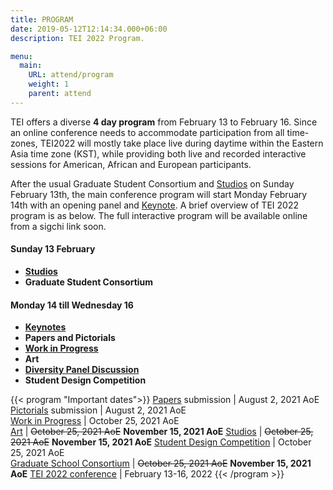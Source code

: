 ```yaml
---
title: PROGRAM
date: 2019-05-12T12:14:34.000+06:00
description: TEI 2022 Program.

menu:
  main:
    URL: attend/program
    weight: 1
    parent: attend
---
```


TEI offers a diverse **4 day program** from February 13 to February 16. Since an online conference needs to accommodate participation from all time-zones, TEI2022 will mostly take place live during daytime within the Eastern Asia time zone (KST), while providing both live and recorded interactive sessions for American, African and European participants.

After the usual Graduate Student Consortium and [Studios](/2022/attend/studios) on Sunday February 13th, the main conference program will start Monday February 14th with an opening panel and [Keynote](/2022/attend/keynotes). A brief overview of TEI 2022 program is as below. The full interactive program will be available online from a sigchi link soon.

#### Sunday 13 February

* **[Studios](/2022/attend/studios)**
* **Graduate Student Consortium**

#### Monday 14 till Wednesday 16

* **[Keynotes](/2022/attend/keynotes)**
* **Papers and Pictorials**
* **[Work in Progress](/2022/attend/work-in-progress/)**
* **Art**
* **[Diversity Panel Discussion](/2022/attend/diversity-inclusion)**
* **Student Design Competition**


{{< program "Important dates">}}
[Papers](/2022/participate/papers) submission | August 2, 2021 AoE
[Pictorials](/2022/participate/pictorials) submission | August 2, 2021 AoE  
[Work in Progress](/2022/participate/work-in-progress) | October 25, 2021 AoE  
[Art](/2022/participate/art) | ~~October 25, 2021 AoE~~ **November 15, 2021 AoE**
[Studios](/2022/participate/studios) | ~~October 25, 2021 AoE~~ **November 15, 2021 AoE**
[Student Design Competition](/2022/participate/student-design-competition) | October 25, 2021 AoE  
[Graduate School Consortium](/2022/participate/graduate-student-consortium) | ~~October 25, 2021 AoE~~ **November 15, 2021 AoE**
[TEI 2022 conference](/2022) | February 13-16, 2022
{{< /program >}}
